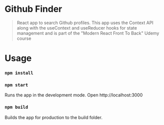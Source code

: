 # Github Finder

> React app to search Github profiles. This app uses the Context API along with the useContext and useReducer hooks for state management and is part of the "Modern React Front To Back" Udemy course

# Usage

### `npm install`

### `npm start`

Runs the app in the development mode.
Open http://localhost:3000

### `npm build`

Builds the app for production to the build folder.
